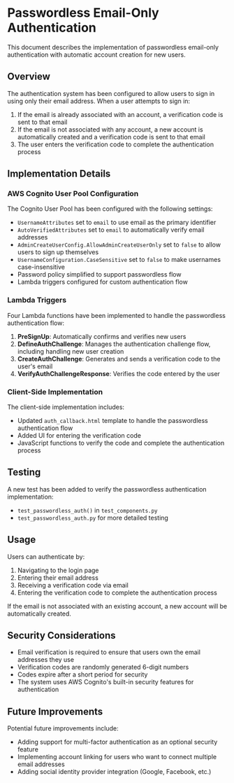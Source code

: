 # Passwordless Email-Only Authentication

This document describes the implementation of passwordless email-only authentication with automatic account creation for new users.

## Overview

The authentication system has been configured to allow users to sign in using only their email address. When a user attempts to sign in:

1. If the email is already associated with an account, a verification code is sent to that email
2. If the email is not associated with any account, a new account is automatically created and a verification code is sent to that email
3. The user enters the verification code to complete the authentication process

## Implementation Details

### AWS Cognito User Pool Configuration

The Cognito User Pool has been configured with the following settings:

- `UsernameAttributes` set to `email` to use email as the primary identifier
- `AutoVerifiedAttributes` set to `email` to automatically verify email addresses
- `AdminCreateUserConfig.AllowAdminCreateUserOnly` set to `false` to allow users to sign up themselves
- `UsernameConfiguration.CaseSensitive` set to `false` to make usernames case-insensitive
- Password policy simplified to support passwordless flow
- Lambda triggers configured for custom authentication flow

### Lambda Triggers

Four Lambda functions have been implemented to handle the passwordless authentication flow:

1. **PreSignUp**: Automatically confirms and verifies new users
2. **DefineAuthChallenge**: Manages the authentication challenge flow, including handling new user creation
3. **CreateAuthChallenge**: Generates and sends a verification code to the user's email
4. **VerifyAuthChallengeResponse**: Verifies the code entered by the user

### Client-Side Implementation

The client-side implementation includes:

- Updated `auth_callback.html` template to handle the passwordless authentication flow
- Added UI for entering the verification code
- JavaScript functions to verify the code and complete the authentication process

## Testing

A new test has been added to verify the passwordless authentication implementation:

- `test_passwordless_auth()` in `test_components.py`
- `test_passwordless_auth.py` for more detailed testing

## Usage

Users can authenticate by:

1. Navigating to the login page
2. Entering their email address
3. Receiving a verification code via email
4. Entering the verification code to complete the authentication process

If the email is not associated with an existing account, a new account will be automatically created.

## Security Considerations

- Email verification is required to ensure that users own the email addresses they use
- Verification codes are randomly generated 6-digit numbers
- Codes expire after a short period for security
- The system uses AWS Cognito's built-in security features for authentication

## Future Improvements

Potential future improvements include:

- Adding support for multi-factor authentication as an optional security feature
- Implementing account linking for users who want to connect multiple email addresses
- Adding social identity provider integration (Google, Facebook, etc.)